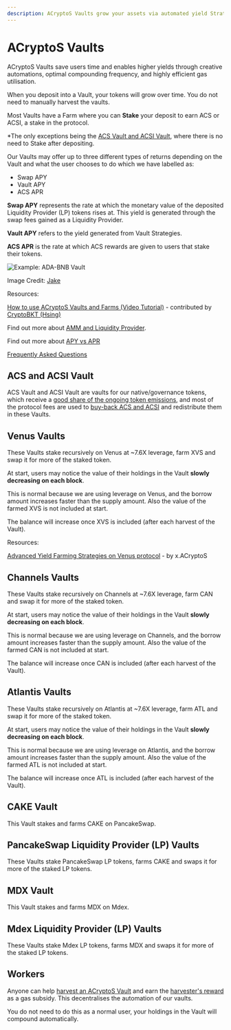 ```yaml
---
description: ACryptoS Vaults grow your assets via automated yield Strategies.
---
```


# ACryptoS Vaults

ACryptoS Vaults save users time and enables higher yields through creative automations, optimal compounding frequency, and highly efficient gas utilisation.

When you deposit into a Vault, your tokens will grow over time. You do not need to manually harvest the vaults.

Most Vaults have a Farm where you can **Stake** your deposit to earn ACS or ACSI, a stake in the protocol.

\*The only exceptions being the [ACS Vault and ACSI Vault](./#acs-and-acsi-vault), where there is no need to Stake after depositing.

Our Vaults may offer up to three different types of returns depending on the Vault and what the user chooses to do which we have labelled as:

* Swap APY
* Vault APY
* ACS APR

**Swap APY** represents the rate at which the monetary value of the deposited Liquidity Provider (LP) tokens rises at. This yield is generated through the swap fees gained as a Liquidity Provider.

**Vault APY** refers to the yield generated from Vault Strategies.

**ACS APR** is the rate at which ACS rewards are given to users that stake their tokens.

![Example: ADA-BNB Vault](https://user-images.githubusercontent.com/80501310/112007522-ae752980-8b5f-11eb-981b-cf9d15ff9632.png)

Image Credit: [Jake](https://t.me/manxsir)

Resources:

[How to use ACryptoS Vaults and Farms (Video Tutorial)](https://www.youtube.com/watch?v=DBiA7-CY4PE) - contributed by [CryptoBKT (Hsing)](https://t.me/cryptoBKT)

Find out more about [AMM and Liquidity Provider](https://academy.binance.com/en/articles/what-is-an-automated-market-maker-amm).

Find out more about [APY vs APR](https://academy.binance.com/en/ask/questions/apy-and-apr)

[Frequently Asked Questions](../../faq.md)

## ACS and ACSI Vault

ACS Vault and ACSI Vault are vaults for our native/governance tokens, which receive a [good share of the ongoing token emissions](https://github.com/acryptos/docs.acryptos.com/tree/edd9ea1959f1aebf3d024bb639cd5dec4dd46b81/feed.md), and most of the protocol fees are used to [buy-back ACS and ACSI](https://www.reddit.com/r/ACryptoS/comments/kth0v2/valuing\_users\_commitment\_buyback\_instead\_of\_burn/) and redistribute them in these Vaults.

## Venus Vaults

These Vaults stake recursively on Venus at \~7.6X leverage, farm XVS and swap it for more of the staked token.

At start, users may notice the value of their holdings in the Vault **slowly decreasing on each block**.

This is normal because we are using leverage on Venus, and the borrow amount increases faster than the supply amount. Also the value of the farmed XVS is not included at start.

The balance will increase once XVS is included (after each harvest of the Vault).

Resources:

[Advanced Yield Farming Strategies on Venus protocol](https://medium.com/acryptos/advanced-yield-farming-strategies-on-venus-protocol-46a4044573fc) - by x.ACryptoS

## Channels Vaults

These Vaults stake recursively on Channels at \~7.6X leverage, farm CAN and swap it for more of the staked token.

At start, users may notice the value of their holdings in the Vault **slowly decreasing on each block**.

This is normal because we are using leverage on Channels, and the borrow amount increases faster than the supply amount. Also the value of the farmed CAN is not included at start.

The balance will increase once CAN is included (after each harvest of the Vault).

## Atlantis Vaults

These Vaults stake recursively on Atlantis at \~7.6X leverage, farm ATL and swap it for more of the staked token.

At start, users may notice the value of their holdings in the Vault **slowly decreasing on each block**.

This is normal because we are using leverage on Atlantis, and the borrow amount increases faster than the supply amount. Also the value of the farmed ATL is not included at start.

The balance will increase once ATL is included (after each harvest of the Vault).

## CAKE Vault

This Vault stakes and farms CAKE on PancakeSwap.

## PancakeSwap Liquidity Provider (LP) Vaults

These Vaults stake PancakeSwap LP tokens, farms CAKE and swaps it for more of the staked LP tokens.

## MDX Vault

This Vault stakes and farms MDX on Mdex.

## Mdex Liquidity Provider (LP) Vaults

These Vaults stake Mdex LP tokens, farms MDX and swaps it for more of the staked LP tokens.

## Workers

Anyone can help [harvest an ACryptoS Vault](https://app.acryptos.com/worker/) and earn the [harvester's reward](../../dao/fees.md#all-vaults) as a gas subsidy. This decentralises the automation of our vaults.

You do not need to do this as a normal user, your holdings in the Vault will compound automatically.
